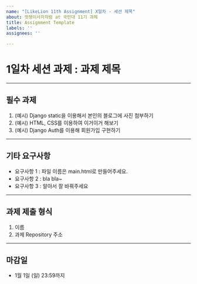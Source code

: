 ```yaml
---
name: "[LikeLion 11th Assignment] X일차 - 세션 제목"
about: 멋쟁이사자차럼 at 국민대 11기 과제
title: Assignment Template
labels: ''
assignees: ''

---
```


# 1일차 세션 과제 : 과제 제목
<hr/>

## 필수 과제

1. (예시) Django static을 이용해서 본인의 블로그에 사진 첨부하기
2. (예시) HTML, CSS를 이용하여 이거이거 해보기
3. (예시) Django Auth를 이용해 회원가입 구현하기

<hr/>

## 기타 요구사항

- 요구사항 1 : 파일 이름은 main.html로 만들어주세요.
- 요구사항 2 : bla bla~
- 요구사항 3 : 알아서 잘 바꿔주세요

<hr/>

## 과제 제출 형식
1. 이름
2. 과제 Repository 주소

<hr/>

## 마감일
- 1월 1일 (일) 23:59까지
